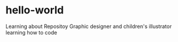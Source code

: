 # hello-world
Learning about Repositoy
Graphic designer and children's illustrator learning how to code
